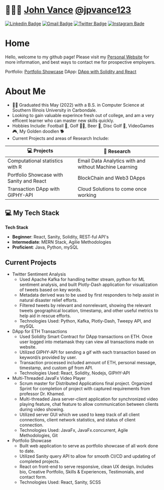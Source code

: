
# 👨🏻‍💻 [John Vance](https://linkedin.com/in/Congratz-you-have-made-it) [@jpvance123](https://jpvance123.github.io/Profile-Page/#)

[![Linkedin Badge](https://img.shields.io/badge/LinkedIn-0077B5?style=for-the-badge&logo=linkedin&logoColor=white&link=www.linkedin.com/in/Congratz-you-have-made-it)](www.linkedin.com/in/Congratz-you-have-made-it) [![Gmail Badge](https://img.shields.io/badge/Gmail-D14836?style=for-the-badge&logo=gmail&logoColor=white&mailto:jpvance123@gmail.com)](mailto:jpvance123@gmail.com) [![Twitter Badge](https://img.shields.io/badge/Twitter-1DA1F2?style=for-the-badge&logo=twitter&logoColor=white)](https://twitter.com/JPVSolutions) [![Instagram Bade](https://img.shields.io/badge/Instagram-E4405F?style=for-the-badge&logo=instagram&logoColor=white)](https://www.instagram.com/jpvance123)

<!-- :man_technologist: Personal Site: [John-Vance](https://jpvance123.github.io/Profile-Page/) :mailbox_with_mail: Linkedin: [JohnVance](https://john-vance.netlify.app/) -->


# Home
Hello, welcome to my github page! Please visit my [Personal Website](https://john-vance.netlify.app/) for more information, and best ways to contact me for prospective employers. 

Portfolio: [Portfolio Showcase](https://john-vance.netlify.app/)
DApp: [DApp with Solidity and React](https://dappjohnvance.netlify.app/)

# About Me
- :man_student: Graduated this May (2022) with a B.S. in Computer Science at Southern Illinois University in Carbondale. 
- Looking to gain valuable experince fresh out of college, and am a very efficent learner who can master new skills quickly.
- Hobbies Include: Football :football:, Golf 🏌️‍♂️, Beer :beer:, Disc Golf :flying_disc:, VideoGames :video_game:, My Golden doodlen :dog2:
- Current Projects and areas of Research Include:
<!-- START OF PROFILE STACK, DO NOT REMOVE -->
| 💻 **Projects** | 🚀 **Research** |
|-|-|
|Computational statistics with R|Email Data Analytics with and without Machine Learning|
|Portfolio Showcase with Sanity and React| BlockChain and Web3 DApps|
|Transaction DApp with GIPHY-API | Cloud Solutions to come once working|

## 💻 My Tech Stack
**Tech Stack** 
- **Beginner**: React, Sanity, Solidity, REST-ful API's
- **Intermediate**: MERN Stack, Agilie Methodologies
- **Proficient**: Java, Python, mySQL

## Current Projects
- Twitter Sentiment Analysis
  - Used Apache Kafka for handling twitter stream, python for ML sentiment analysis, and built Plotly-Dash application for visualization of tweets based on key words.
  - Metadata derived was to be used by first responders to help assist in natural disaster relief efforts. 
  - Filtered tweets by relevant and nonrelevant, showing the relevant tweets geographical location, timestamp, and other useful metrics to help aid in rescue efforts.
  - Technologies Used: Python, Kafka, Plotly-Dash, Tweepy API, and mySQL
- DApp for ETH Transactions
  - Used Solidity Smart Contract for DApp transactions on ETH. Once user logged into metamask they can view all transactions made on website.
  - Utilized GIPHY-API for sending a gif with each transaction based on keyword/s provided by user. 
  - Transaction processed included amount of ETH, personal message, timestamp, and custom gif from API.
  - Technologies Used: React, Solidity, Nodejs, GIPHY-API
- Multi-Threaded JavaFx Video Player
  - Scrum master for Distributed Applications final project. Organized Sprint for completion of project with captured requirements from professor Dr. Khamed. 
  - Multi-threaded Java server-client application for synchronized video playing feature, chat feature to allow communication between clients during video showing.
  - Utilized server GUI which we used to keep track of all client connections, client network statistics, and status of client connection.
  - Technologies Used: JavaFx, JavaFx.concurrent, Agile Methodologies, Git
- Portfolio Showcase
  - Built web application to serve as portfolio showcase of all work done to date. 
  - Utilized Sanity query API to allow for smooth CI/CD and updating of completed projects.
  - React on front-end to serve responsive, clean UX design. Includes bio, Creative Portfolio, Skills & Experiences, Testimonials, and contact form.
  - Technologies Used: React, Sanity, SCSS
